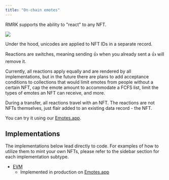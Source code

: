 ```yaml
---
title: "On-chain emotes"
---
```


RMRK supports the ability to "react" to any NFT.

![](../static/img/post_imgs/emote.png)

Under the hood, unicodes are applied to NFT IDs in a separate record.

Reactions are switches, meaning sending 👍 when you already sent a 👍 will remove it.

Currently, all reactions apply equally and are rendered by all implementations, but in the future there are plans to add acceptance conditions to collections that would limit emotes from people without a certain NFT, cap the emote amount to accommodate a FCFS list, limit the types of emotes an NFT can receive, and more.

During a transfer, all reactions travel with an NFT. The reactions are not NFTs themselves, just flair added to an existing data record - the NFT.

You can try it using our [Emotes.app](https://emotes.app/).

## Implementations

The implementations below lead directly to code. For examples of how to utilize them to mint your own NFTs, please refer to the sidebar section for each implementation subtype.

- [EVM](https://evm.rmrk.app/emotable)
  - Implemented in production on [Emotes.app](https://emotes.app)
